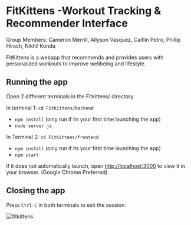# FitKittens -Workout Tracking & Recommender Interface
Group Members: Cameron Merrill, Allyson Vasquez, Caitlin Petro, Phillip Hirsch, Nikhil Konda  

FitKittens is a webapp that recommends and provides users with personalized workouts to improve wellbeing and lifestyle.  

## Running the app
Open 2 different terminals in the Fitkittens/ directory.  
  
In terminal 1: `cd FitKittens/backend`
- `npm install` (only run if its your first time launching the app)
- `node server.js`
  
In Terminal 2: `cd FitKittens/frontend`
- `npm install` (only run if its your first time launching the app)
- `npm start`
  
If it does not automatically launch, open [http://localhost:3000](http://localhost:3000) to view it in your browser. (Google Chrome Preferred)  

## Closing the app
Press `Ctrl-C` in both terminals to exit the session.

![fitkittens](https://user-images.githubusercontent.com/47702806/195666660-6ccffba1-d041-4edb-acf5-0a396c7bbef9.jpg)
